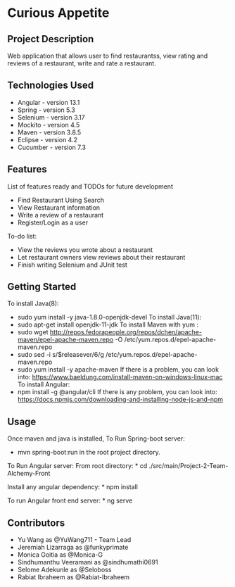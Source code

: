 # Curious Appetite

## Project Description

Web application that allows user to find restaurantss, view rating and reviews of a restaurant, write and rate a restaurant.

## Technologies Used

* Angular - version 13.1
* Spring - version 5.3
* Selenium - version 3.17
* Mockito - version 4.5
* Maven - version 3.8.5
* Eclipse - version 4.2
* Cucumber - version 7.3

## Features

List of features ready and TODOs for future development
* Find Restaurant Using Search
* View Restaurant information
* Write a review of a restaurant
* Register/Login as a user

To-do list:
* View the reviews you wrote about a restaurant
* Let restaurant owners view reviews about their restaurant
* Finish writing Selenium and JUnit test

## Getting Started
   
To install Java(8):
   *  sudo yum install -y java-1.8.0-openjdk-devel
To install Java(11): 
   *  sudo apt-get install openjdk-11-jdk
To install Maven with yum :
   *  sudo wget http://repos.fedorapeople.org/repos/dchen/apache-maven/epel-apache-maven.repo -O /etc/yum.repos.d/epel-apache-maven.repo
   *  sudo sed -i s/\$releasever/6/g /etc/yum.repos.d/epel-apache-maven.repo
   *  sudo yum install -y apache-maven
If there is a problem, you can look into:
   https://www.baeldung.com/install-maven-on-windows-linux-mac
To install Angular:
   *  npm install -g @angular/cli
If there is any problem, you can look into:
  https://docs.npmjs.com/downloading-and-installing-node-js-and-npm



## Usage
Once maven and java is installed, 
To Run Spring-boot server:
   * mvn spring-boot:run in the root project directory.

To Run Angular server:
   From root directory:
      * cd ./src/main/Project-2-Team-Alchemy-Front
      
   Install any angular dependency:
      * npm install
      
   To run Angular front end server:
      * ng serve
      

## Contributors

* Yu Wang as @YuWang711 - Team Lead
* Jeremiah Lizarraga as @funkyprimate 
* Monica Goitia as @Monica-G
* Sindhumanthu Veeramani as @sindhumathi0691
* Selome Adekunle as @Seloboss
* Rabiat Ibraheem as @Rabiat-Ibraheem


